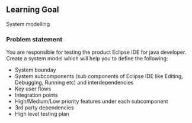 ## Learning Goal
System modelling

### Problem statement
You are responsible for testing the product Eclipse IDE for java developer. Create a system model which will help you to define the following:
- System bounday
- System subcomponents (sub components of Eclipse IDE like Editing, Debugging, Running etc) and interdependencies
- Key user flows
- Integration points
- High/Medium/Low priority features under each subcomponent
- 3rd party dependencies
- High level testing plan
